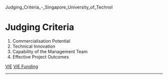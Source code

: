 Judging_Criteria_-_Singapore_University_of_Technol



Judging Criteria
================

1. Commercialisation Potential
2. Technical Innovation
3. Capability of the Management Team
4. Effective Project Outcomes

[VIE](https://www.sutd.edu.sg/tag/vie/) [VIE Funding](https://www.sutd.edu.sg/tag/vie-funding/)

---

